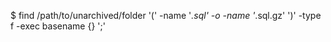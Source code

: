 <!-- layout:code post: database-backup_mysql -->


$ find /path/to/unarchived/folder '(' -name '*.sql' -o -name '*.sql.gz' ')' -type f -exec basename {} ';'    
